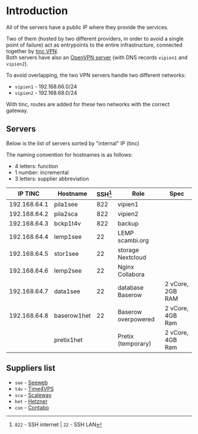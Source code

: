 # Introduction

All of the servers have a public IP where they provide the services.

Two of them (hosted by two different providers, in order to avoid a single point of failure) act as entrypoints to the entire infrastructure, connected together by [tinc VPN](https://tinc-vpn.org 'tinc official website').  
Both servers have also an [OpenVPN server](https://openvpn.net/access-server 'Access Server | OpenVPN') (with DNS records `vipien1` and `vipien2`).

To avoid overlapping, the two VPN servers handle two different networks:

- `vipien1` - 192.168.66.0/24
- `vipien2` - 192.168.68.0/24

With tinc, routes are added for these two networks with the correct gateway.

## Servers

Below is the list of servers sorted by "internal" IP (tinc)

The naming convention for hostnames is as follows:

- 4 letters: function
- 1 number: incremental
- 3 letters: supplier abbreviation

| IP TINC      | Hostname | SSH[^1] | Role                  | Spec
| ------------ | -------- | ------- | --------------------- |------------------
| 192.168.64.1 | pila1see | 822     | vipien1               |                 |
| 192.168.64.2 | pila2sca | 822     | vipien2               |                 |
| 192.168.64.3 | bckp1t4v | 822     | backup                |                 |
| 192.168.64.4 | lemp1see | 22      | LEMP scambi.org       |                 |
| 192.168.64.5 | stor1see | 22      | storage Nextcloud     |                 |
| 192.168.64.6 | lemp2see | 22      | Nginx Collabora       |                 |
| 192.168.64.7 | data1see | 22      | database Baserow      |2 vCore, 2GB RAM | 
| 192.168.64.8 | baserow1het | 22   | Baserow overpowered   |2 vCore, 4GB Ram | 
|              | pretix1het |       | Pretix (temporary)    |2 vCore, 4GB Ram |

## Suppliers list

- `see` - [Seeweb](https://seeweb.it)
- `t4v` - [Time4VPS](https://time4vps.com)
- `sca` - [Scaleway](https://scaleway.com)
- `het` - [Hetzner](https://hetzner.com)
- `con` - [Contabo](https://contabo.com)

[^1]: `822` - SSH internet | `22` - SSH LAN
